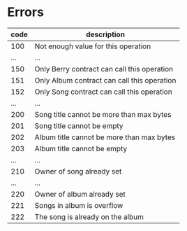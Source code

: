 # Errors

| code | description                                 |
|------|---------------------------------------------|
| 100  | Not enough value for this operation         |
| ...  | ...                                         |
| 150  | Only Berry contract can call this operation |
| 151  | Only Album contract can call this operation |
| 152  | Only Song contract can call this operation  |
| ...  | ...                                         |
| 200  | Song title cannot be more than max bytes    |
| 201  | Song title cannot be empty                  |
| 202  | Album title cannot be more than max bytes   |
| 203  | Album title cannot be empty                 |
| ...  | ...                                         |
| 210  | Owner of song already set                   |
| ...  | ...                                         |
| 220  | Owner of album already set                  |
| 221  | Songs in album is overflow                  |
| 222  | The song is already on the album            |

